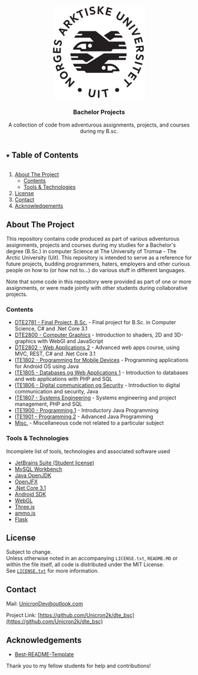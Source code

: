 <!-- PROJECT LOGO -->
<br />
<p align="center">
  <a href="https://github.com/Unicron2k/dte_bsc">
    <img src="images/uit_logo.png" alt="Logo" width="250" height="250">
  </a>

  <h3 align="center">Bachelor Projects</h3>

  <p align="center">
    A collection of code from adventurous assignments, projects, and courses during my B.sc.
  </p>
</p>



<!-- TABLE OF CONTENTS -->
<details open="open">
  <summary><h2 style="display: inline-block">Table of Contents</h2></summary>
  <ol>
    <li>
      <a href="#about-the-project">About The Project</a>
      <ul>
        <li><a href="#contents">Contents</a></li>
        <li><a href="#tools-&-technologies">Tools & Technologies</a></li>
      </ul>
    </li>
    <li><a href="#license">License</a></li>
    <li><a href="#contact">Contact</a></li>
    <li><a href="#acknowledgements">Acknowledgements</a></li>
  </ol>
</details>



<!-- ABOUT THE PROJECT -->
## About The Project

This repository contains code produced as part of various adventurous assignments, projects and courses during my studies for a Bachelor's degree (B.Sc.) in computer Science at The University of Tromsø - The Arctic University (Uit). This repository is intended to serve as a reference for future projects, budding programmers, haters, employers and other curious people on how to (or how not to...) do various stuff in different languages.

Note that some code in this repository were provided as part of one or more assignments, or were made jointly with other students during collaborative projects.



### Contents

* [DTE2781 - Final Project, B.Sc.](DTE2781) - Final project for B.Sc. in Computer Science, C# and .Net Core 3.1
* [DTE2800 - Computer Graphics](DTE2800) - Introduction to shaders, 2D and 3D-graphics with WebGl and JavaScript
* [DTE2802 - Web Applications 2](DTE2802) - Advanced web apps course, using MVC, REST, C# and .Net Core 3.1
* [ITE1802 - Programming for Mobile Devices](ITE1802) - Programming applications for Android OS using Java
* [ITE1805 - Databases og Web Applications 1](ITE1805) - Introduction to databases and web applications with PHP and SQL
* [ITE1806 - Digital communication og Security](ITE1806) - Introduction to digital communication and security, Java
* [ITE1807 - Systems Engineering](ITE1807) - Systems engineering and project management, PHP and SQL
* [ITE1900 - Programming 1](ITE1900) - Introductory Java Programming
* [ITE1901 - Programming 2](ITE1901) - Advanced Java Programming
* [Misc.](misc) - Miscellaneous code not related to a particular subject



### Tools & Technologies
Incomplete list of tools, technologies and associated software used

* [JetBrains Suite (Student license)](https://www.jetbrains.com/)
* [MySQL Workbench](https://www.mysql.com/products/workbench/)
* [Java OpenJDK](https://openjdk.java.net/)
* [OpenJFX](https://openjfx.io/)
* [.Net Core 3.1](https://dotnet.microsoft.com/download/dotnet/3.1)
* [Android SDK](https://developer.android.com/studio/)
* [WebGL](https://get.webgl.org/)
* [Three.js](https://threejs.org/)
* [ammo.js](https://kripken.github.io/ammo.js/)
* [Flask](https://palletsprojects.com/p/flask/)



<!-- LICENSE -->
## License
Subject to change.  
Unless otherwise noted in an accompanying `LICENSE.txt`, `README.MD` or within the file itself, all code is distributed under the MIT License.  
See [`LICENSE.txt`](LICENSE.txt) for more information.



<!-- CONTACT -->
## Contact

Mail: [UnicronDev@outlook.com](mailto:UnicronDev@outlook.com)

Project Link: [https://github.com/Unicron2k/dte_bsc](https://github.com/Unicron2k/dte_bsc)



<!-- ACKNOWLEDGEMENTS -->
## Acknowledgements

* [Best-README-Template](https://github.com/othneildrew/Best-README-Template/)

Thank you to my fellow students for help and contributions!
